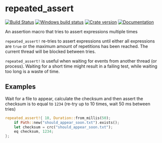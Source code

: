# repeated_assert

[![Build Status](https://travis-ci.org/dfaust/repeated_assert.svg?branch=master)](https://travis-ci.org/dfaust/repeated_assert)
[![Windows build status](https://ci.appveyor.com/api/projects/status/github/dfaust/repeated_assert?svg=true)](https://ci.appveyor.com/project/dfaust/repeated_assert)
[![Crate version](https://img.shields.io/crates/v/repeated_assert.svg)](https://crates.io/crates/repeated_assert)
[![Documentation](https://img.shields.io/badge/documentation-docs.rs-df3600.svg)](https://docs.rs/repeated_assert)

An assertion macro that tries to assert expressions multiple times

`repeated_assert!` re-tries to assert expressions until either all expressions are `true`
or the maximum amount of repetitions has been reached.
The current thread will be blocked between tries.

`repeated_assert!` is useful when waiting for events from another thread (or process).
Waiting for a short time might result in a failing test, while waiting too long is a waste of time.

## Examples

Wait for a file to appear, calculate the checksum and then assert the checksum is to equal to `1234` (re-try up to 10 times, wait 50 ms between tries)

```rust
repeated_assert!{ 10, Duration::from_millis(50);
    if Path::new("should_appear_soon.txt").exists();
    let checksum = crc("should_appear_soon.txt");
    eq checksum, 1234;
};
```
